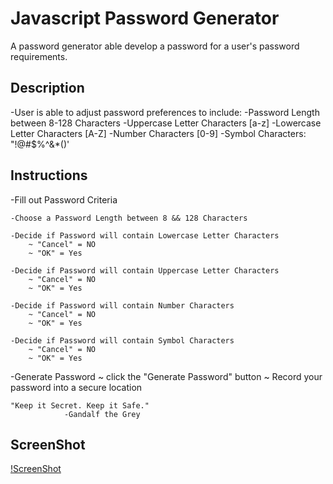 # Javascript Password Generator

A password generator able develop a password for a user's password requirements.

## Description
-User is able to adjust password preferences to include:
    -Password Length between 8-128 Characters
    -Uppercase Letter Characters [a-z]
    -Lowercase Letter Characters [A-Z]
    -Number Characters [0-9]
    -Symbol Characters: "!@#$%^&*()'

## Instructions
-Fill out Password Criteria

    -Choose a Password Length between 8 && 128 Characters

    -Decide if Password will contain Lowercase Letter Characters
        ~ "Cancel" = NO
        ~ "OK" = Yes

    -Decide if Password will contain Uppercase Letter Characters
        ~ "Cancel" = NO
        ~ "OK" = Yes

    -Decide if Password will contain Number Characters
        ~ "Cancel" = NO
        ~ "OK" = Yes

    -Decide if Password will contain Symbol Characters
        ~ "Cancel" = NO
        ~ "OK" = Yes

-Generate Password
    ~ click the "Generate Password" button
    ~ Record your password into a secure location

    "Keep it Secret. Keep it Safe."
                -Gandalf the Grey

## ScreenShot
[!ScreenShot](/images/PWGenerator.png) 